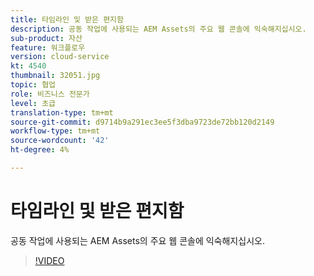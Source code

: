 ```yaml
---
title: 타임라인 및 받은 편지함
description: 공동 작업에 사용되는 AEM Assets의 주요 웹 콘솔에 익숙해지십시오.
sub-product: 자산
feature: 워크플로우
version: cloud-service
kt: 4540
thumbnail: 32051.jpg
topic: 협업
role: 비즈니스 전문가
level: 초급
translation-type: tm+mt
source-git-commit: d9714b9a291ec3ee5f3dba9723de72bb120d2149
workflow-type: tm+mt
source-wordcount: '42'
ht-degree: 4%

---
```



# 타임라인 및 받은 편지함

공동 작업에 사용되는 AEM Assets의 주요 웹 콘솔에 익숙해지십시오.

>[!VIDEO](https://video.tv.adobe.com/v/32051/?quality=12&learn=on&hidetitle=true)